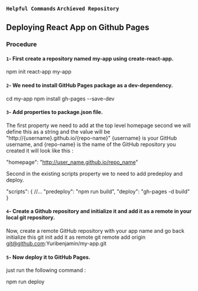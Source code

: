 ### `Helpful Commands` `Archieved Repository`
## Deploying React App on Github Pages
### Procedure

#### `1`- First create a repository named my-app using create-react-app.

npm init react-app my-app

#### `2`- We need to install GitHub Pages package as a dev-dependency.

cd my-app
npm install gh-pages --save-dev

#### `3`- Add properties to package.json file.

The first property we need to add at the top level homepage second we will define this as a string and the value will be "http://{username}.github.io/{repo-name}" {username} is your GitHub username, and {repo-name} is the name of the GitHub repository you created it will look like this :

"homepage": "http://user_name.github.io/repo_name"

Second in the existing scripts property we to need to add predeploy and deploy.

"scripts": {
//...
"predeploy": "npm run build",
"deploy": "gh-pages -d build"
}

#### `4`- Create a Github repository and initialize it and add it as a remote in your local git repository.

Now, create a remote GitHub repository with your app name and go back initialize this
git init
add it as remote
git remote add origin git@github.com:Yuribenjamin/my-app.git

#### `5`- Now deploy it to GitHub Pages.

just run the following command :

npm run deploy
